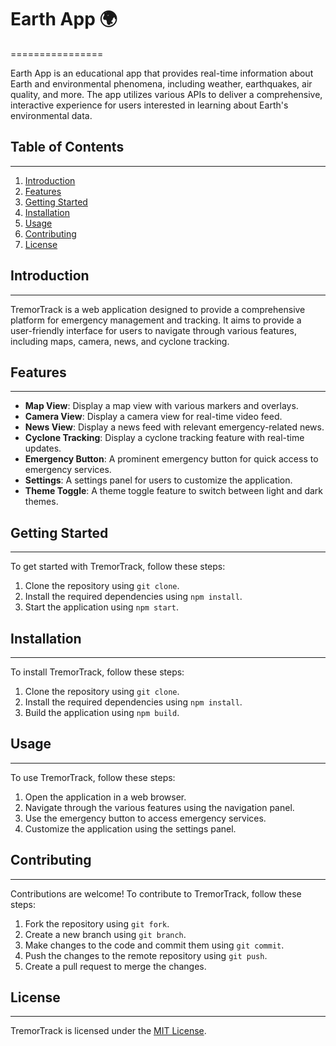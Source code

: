 # Earth App 🌍
================

Earth App is an educational app that provides real-time information about Earth and environmental phenomena, including weather, earthquakes, air quality, and more. The app utilizes various APIs to deliver a comprehensive, interactive experience for users interested in learning about Earth's environmental data.

## Table of Contents
-----------------

1. [Introduction](#introduction)
2. [Features](#features)
3. [Getting Started](#getting-started)
4. [Installation](#installation)
5. [Usage](#usage)
6. [Contributing](#contributing)
7. [License](#license)

## Introduction
------------

TremorTrack is a web application designed to provide a comprehensive platform for emergency management and tracking. It aims to provide a user-friendly interface for users to navigate through various features, including maps, camera, news, and cyclone tracking.

## Features
--------

*   **Map View**: Display a map view with various markers and overlays.
*   **Camera View**: Display a camera view for real-time video feed.
*   **News View**: Display a news feed with relevant emergency-related news.
*   **Cyclone Tracking**: Display a cyclone tracking feature with real-time updates.
*   **Emergency Button**: A prominent emergency button for quick access to emergency services.
*   **Settings**: A settings panel for users to customize the application.
*   **Theme Toggle**: A theme toggle feature to switch between light and dark themes.

## Getting Started
---------------

To get started with TremorTrack, follow these steps:

1.  Clone the repository using `git clone`.
2.  Install the required dependencies using `npm install`.
3.  Start the application using `npm start`.

## Installation
------------

To install TremorTrack, follow these steps:

1.  Clone the repository using `git clone`.
2.  Install the required dependencies using `npm install`.
3.  Build the application using `npm build`.

## Usage
-----

To use TremorTrack, follow these steps:

1.  Open the application in a web browser.
2.  Navigate through the various features using the navigation panel.
3.  Use the emergency button to access emergency services.
4.  Customize the application using the settings panel.

## Contributing
------------

Contributions are welcome! To contribute to TremorTrack, follow these steps:

1.  Fork the repository using `git fork`.
2.  Create a new branch using `git branch`.
3.  Make changes to the code and commit them using `git commit`.
4.  Push the changes to the remote repository using `git push`.
5.  Create a pull request to merge the changes.

## License
-------

TremorTrack is licensed under the [MIT License](LICENSE).